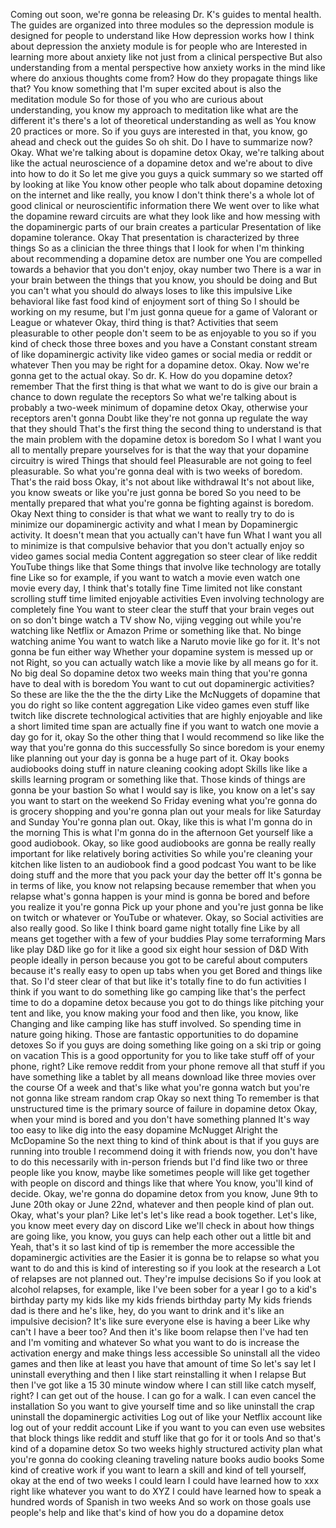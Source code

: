  Coming out soon, we're gonna be releasing Dr. K's guides to mental health. The guides are organized into three modules so the depression module is designed for people to understand like How depression works how I think about depression the anxiety module is for people who are Interested in learning more about anxiety like not just from a clinical perspective But also understanding from a mental perspective how anxiety works in the mind like where do anxious thoughts come from? How do they propagate things like that? You know something that I'm super excited about is also the meditation module So for those of you who are curious about understanding, you know my approach to meditation like what are the different it's there's a lot of theoretical understanding as well as You know 20 practices or more. So if you guys are interested in that, you know, go ahead and check out the guides So oh shit. Do I have to summarize now? Okay. What we're talking about is dopamine detox Okay, we're talking about like the actual neuroscience of a dopamine detox and we're about to dive into how to do it So let me give you guys a quick summary so we started off by looking at like You know other people who talk about dopamine detoxing on the internet and like really, you know I don't think there's a whole lot of good clinical or neuroscientific information there We went over to like what the dopamine reward circuits are what they look like and how messing with the dopaminergic parts of our brain creates a particular Presentation of like dopamine tolerance. Okay That presentation is characterized by three things So as a clinician the three things that I look for when I'm thinking about recommending a dopamine detox are number one You are compelled towards a behavior that you don't enjoy, okay number two There is a war in your brain between the things that you know, you should be doing and But you can't what you should do always loses to like this impulsive Like behavioral like fast food kind of enjoyment sort of thing So I should be working on my resume, but I'm just gonna queue for a game of Valorant or League or whatever Okay, third thing is that? Activities that seem pleasurable to other people don't seem to be as enjoyable to you so if you kind of check those three boxes and you have a Constant constant stream of like dopaminergic activity like video games or social media or reddit or whatever Then you may be right for a dopamine detox. Okay. Now we're gonna get to the actual okay. So dr. K. How do you dopamine detox? remember That the first thing is that what we want to do is give our brain a chance to down regulate the receptors So what we're talking about is probably a two-week minimum of dopamine detox Okay, otherwise your receptors aren't gonna Doubt like they're not gonna up regulate the way that they should That's the first thing the second thing to understand is that the main problem with the dopamine detox is boredom So I what I want you all to mentally prepare yourselves for is that the way that your dopamine circuitry is wired Things that should feel Pleasurable are not going to feel pleasurable. So what you're gonna deal with is two weeks of boredom. That's the raid boss Okay, it's not about like withdrawal It's not about like, you know sweats or like you're just gonna be bored So you need to be mentally prepared that what you're gonna be fighting against is boredom. Okay Next thing to consider is that what we want to really try to do is minimize our dopaminergic activity and what I mean by Dopaminergic activity. It doesn't mean that you actually can't have fun What I want you all to minimize is that compulsive behavior that you don't actually enjoy so video games social media Content aggregation so steer clear of like reddit YouTube things like that Some things that involve like technology are totally fine Like so for example, if you want to watch a movie even watch one movie every day, I think that's totally fine Time limited not like constant scrolling stuff time limited enjoyable activities Even involving technology are completely fine You want to steer clear the stuff that your brain veges out on so don't binge watch a TV show No, vijing vegging out while you're watching like Netflix or Amazon Prime or something like that. No binge watching anime You want to watch like a Naruto movie like go for it. It's not gonna be fun either way Whether your dopamine system is messed up or not Right, so you can actually watch like a movie like by all means go for it. No big deal So dopamine detox two weeks main thing that you're gonna have to deal with is boredom You want to cut out dopaminergic activities? So these are like the the the the dirty Like the McNuggets of dopamine that you do right so like content aggregation Like video games even stuff like twitch like discrete technological activities that are highly enjoyable and like a short limited time span are actually fine if you want to watch one movie a day go for it, okay So the other thing that I would recommend so like like the way that you're gonna do this successfully So since boredom is your enemy like planning out your day is gonna be a huge part of it. Okay books audiobooks doing stuff in nature cleaning cooking adopt Skills like like a skills learning program or something like that. Those kinds of things are gonna be your bastion So what I would say is like, you know on a let's say you want to start on the weekend So Friday evening what you're gonna do is grocery shopping and you're gonna plan out your meals for like Saturday and Sunday You're gonna plan out. Okay, like this is what I'm gonna do in the morning This is what I'm gonna do in the afternoon Get yourself like a good audiobook. Okay, so like good audiobooks are gonna be really really important for like relatively boring activities So while you're cleaning your kitchen like listen to an audiobook find a good podcast You want to be like doing stuff and the more that you pack your day the better off It's gonna be in terms of like, you know not relapsing because remember that when you relapse what's gonna happen is your mind is gonna be bored and before you realize it you're gonna Pick up your phone and you're just gonna be like on twitch or whatever or YouTube or whatever. Okay, so Social activities are also really good. So like I think board game night totally fine Like by all means get together with a few of your buddies Play some terraforming Mars like play D&D like go for it like a good six eight hour session of D&D With people ideally in person because you got to be careful about computers because it's really easy to open up tabs when you get Bored and things like that. So I'd steer clear of that but like it's totally fine to do fun activities I think if you want to do something like go camping like that's the perfect time to do a dopamine detox because you got to do things like pitching your tent and like, you know making your food and then like, you know, like Changing and like camping like has stuff involved. So spending time in nature going hiking. Those are fantastic opportunities to do dopamine detoxes So if you guys are doing something like going on a ski trip or going on vacation This is a good opportunity for you to like take stuff off of your phone, right? Like remove reddit from your phone remove all that stuff if you have something like a tablet by all means download like three movies over the course Of a week and that's like what you're gonna watch but you're not gonna like stream random crap Okay so next thing To remember is that unstructured time is the primary source of failure in dopamine detox Okay, when your mind is bored and you don't have something planned It's way too easy to like dig into the easy dopamine McNugget Alright the McDopamine So the next thing to kind of think about is that if you guys are running into trouble I recommend doing it with friends now, you don't have to do this necessarily with in-person friends but I'd find like two or three people like you know, maybe like sometimes people will like get together with people on discord and things like that where You know, you'll kind of decide. Okay, we're gonna do dopamine detox from you know, June 9th to June 20th okay or June 22nd, whatever and then people kind of plan out. Okay, what's your plan? Like let's let's like read a book together. Let's like, you know meet every day on discord Like we'll check in about how things are going like, you know, you guys can help each other out a little bit and Yeah, that's it so last kind of tip is remember the more accessible the dopaminergic activities are the Easier it is gonna be to relapse so what you want to do and this is kind of interesting so if you look at the research a Lot of relapses are not planned out. They're impulse decisions So if you look at alcohol relapses, for example, like I've been sober for a year I go to a kid's birthday party my kids like my kids friends birthday party My kids friends dad is there and he's like, hey, do you want to drink and it's like an impulsive decision? It's like sure everyone else is having a beer Like why can't I have a beer too? And then it's like boom relapse then I've had ten and I'm vomiting and whatever So what you want to do is increase the activation energy and make things less accessible So uninstall all the video games and then like at least you have that amount of time So let's say let I uninstall everything and then I like start reinstalling it when I relapse But then I've got like a 15 30 minute window where I can still like catch myself, right? I can get out of the house. I can go for a walk. I can even cancel the installation So you want to give yourself time and so like uninstall the crap uninstall the dopaminergic activities Log out of like your Netflix account like log out of your reddit account Like if you want to you can even use websites that block things like reddit and stuff like that go for it or tools And so that's kind of a dopamine detox So two weeks highly structured activity plan what you're gonna do cooking cleaning traveling nature books audio books Some kind of creative work if you want to learn a skill and kind of tell yourself, okay at the end of two weeks I could learn I could have learned how to xxx right like whatever you want to do XYZ I could have learned how to speak a hundred words of Spanish in two weeks And so work on those goals use people's help and like that's kind of how you do a dopamine detox